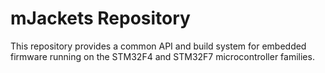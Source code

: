 # mJackets Repository
This repository provides a common API and build system for embedded firmware running on the STM32F4 and STM32F7 microcontroller families. 
